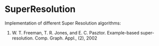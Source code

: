 SuperResolution
===============

Implementation of different Super Resolution algorithms:

1. W. T. Freeman, T. R. Jones, and E. C. Pasztor. Example-based super-resolution. Comp. Graph. Appl., (2), 2002
